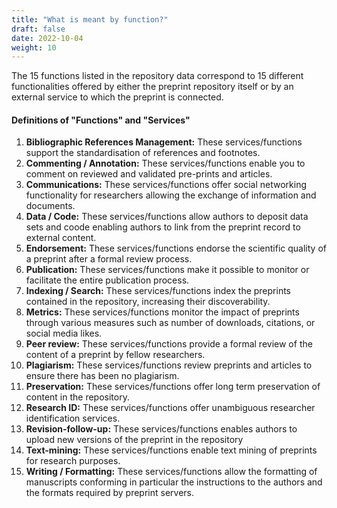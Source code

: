 ```yaml
---
title: "What is meant by function?"
draft: false
date: 2022-10-04
weight: 10
---
```


The 15 functions listed in the repository data correspond to 15 different functionalities offered by either the preprint repository itself or by an external service to which the preprint is connected.

#### Definitions of "Functions" and "Services"

1. **Bibliographic References Management:** These services/functions support the standardisation of references and footnotes.
2. **Commenting / Annotation:** These services/functions enable you to comment on reviewed and validated pre-prints and articles.
3. **Communications:** These services/functions offer social networking functionality for researchers allowing the exchange of information and documents.
4. **Data / Code:** These services/functions  allow authors to deposit data sets and coode  enabling authors to link from the preprint record to external content.
5. **Endorsement:** These services/functions endorse the scientific quality of a preprint after a formal review process.
6. **Publication:** These services/functions  make it possible to monitor or facilitate the entire publication process.
7. **Indexing / Search:** These services/functions index the preprints contained in the repository, increasing their discoverability.
8. **Metrics:** These services/functions monitor the impact of preprints through various measures such as number of downloads, citations, or social media likes.
9. **Peer review:** These services/functions provide a formal review of the content of a preprint by fellow researchers.
10. **Plagiarism:** These services/functions review preprints and articles to ensure there has been no plagiarism.
11. **Preservation:** These services/functions offer long term preservation of content in the repository.
12. **Research ID:** These services/functions offer unambiguous researcher identification services.
13. **Revision-follow-up:** These services/functions enables authors to upload new versions of the preprint in the repository
14. **Text-mining:** These services/functions enable text mining of preprints for research purposes.
15. **Writing / Formatting:** These services/functions allow the formatting of manuscripts conforming in particular the instructions to the authors and the formats required by preprint servers.  
